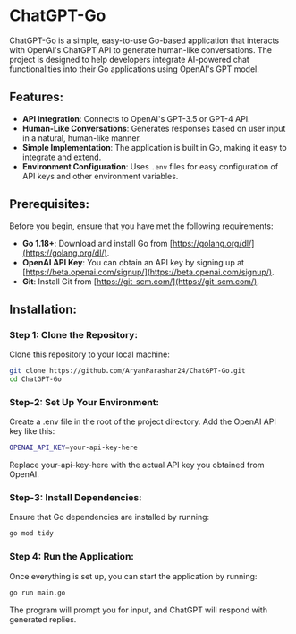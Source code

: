 # ChatGPT-Go

ChatGPT-Go is a simple, easy-to-use Go-based application that interacts with OpenAI's ChatGPT API to generate human-like conversations. The project is designed to help developers integrate AI-powered chat functionalities into their Go applications using OpenAI's GPT model.

## Features:
  - **API Integration**: Connects to OpenAI's GPT-3.5 or GPT-4 API.
  - **Human-Like Conversations**: Generates responses based on user input in a natural, human-like manner.
  - **Simple Implementation**: The application is built in Go, making it easy to integrate and extend.
  - **Environment Configuration**: Uses `.env` files for easy configuration of API keys and other environment variables.

## Prerequisites:
Before you begin, ensure that you have met the following requirements:
  - **Go 1.18+**: Download and install Go from [https://golang.org/dl/](https://golang.org/dl/).
  - **OpenAI API Key**: You can obtain an API key by signing up at [https://beta.openai.com/signup/](https://beta.openai.com/signup/).
  - **Git**: Install Git from [https://git-scm.com/](https://git-scm.com/).

## Installation:

### Step 1: Clone the Repository:
Clone this repository to your local machine:
```bash
git clone https://github.com/AryanParashar24/ChatGPT-Go.git
cd ChatGPT-Go
```

### Step-2: Set Up Your Environment:
Create a .env file in the root of the project directory. Add the OpenAI API key like this:

```bash
OPENAI_API_KEY=your-api-key-here
```
Replace your-api-key-here with the actual API key you obtained from OpenAI.

### Step-3: Install Dependencies: 
Ensure that Go dependencies are installed by running:

``` bash
go mod tidy
```

### Step 4: Run the Application:
Once everything is set up, you can start the application by running:

``` bash
go run main.go
```
The program will prompt you for input, and ChatGPT will respond with generated replies.
